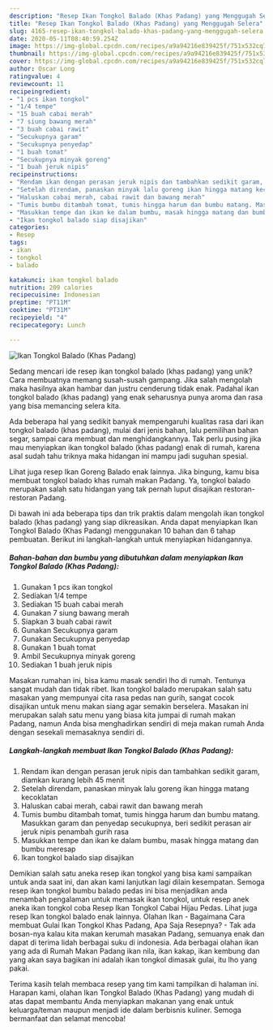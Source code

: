 ```yaml
---
description: "Resep Ikan Tongkol Balado (Khas Padang) yang Menggugah Selera"
title: "Resep Ikan Tongkol Balado (Khas Padang) yang Menggugah Selera"
slug: 4165-resep-ikan-tongkol-balado-khas-padang-yang-menggugah-selera
date: 2020-05-11T08:40:59.254Z
image: https://img-global.cpcdn.com/recipes/a9a94216e839425f/751x532cq70/ikan-tongkol-balado-khas-padang-foto-resep-utama.jpg
thumbnail: https://img-global.cpcdn.com/recipes/a9a94216e839425f/751x532cq70/ikan-tongkol-balado-khas-padang-foto-resep-utama.jpg
cover: https://img-global.cpcdn.com/recipes/a9a94216e839425f/751x532cq70/ikan-tongkol-balado-khas-padang-foto-resep-utama.jpg
author: Oscar Long
ratingvalue: 4
reviewcount: 11
recipeingredient:
- "1 pcs ikan tongkol"
- "1/4 tempe"
- "15 buah cabai merah"
- "7 siung bawang merah"
- "3 buah cabai rawit"
- "Secukupnya garam"
- "Secukupnya penyedap"
- "1 buah tomat"
- "Secukupnya minyak goreng"
- "1 buah jeruk nipis"
recipeinstructions:
- "Rendam ikan dengan perasan jeruk nipis dan tambahkan sedikit garam, diamkan kurang lebih 45 menit"
- "Setelah direndam, panaskan minyak lalu goreng ikan hingga matang kecoklatan"
- "Haluskan cabai merah, cabai rawit dan bawang merah"
- "Tumis bumbu ditambah tomat, tumis hingga harum dan bumbu matang. Masukkan garam dan penyedap secukupnya, beri sedikit perasan air jeruk nipis penambah gurih rasa"
- "Masukkan tempe dan ikan ke dalam bumbu, masak hingga matang dan bumbu meresap"
- "Ikan tongkol balado siap disajikan"
categories:
- Resep
tags:
- ikan
- tongkol
- balado

katakunci: ikan tongkol balado 
nutrition: 209 calories
recipecuisine: Indonesian
preptime: "PT11M"
cooktime: "PT31M"
recipeyield: "4"
recipecategory: Lunch

---
```



![Ikan Tongkol Balado (Khas Padang)](https://img-global.cpcdn.com/recipes/a9a94216e839425f/751x532cq70/ikan-tongkol-balado-khas-padang-foto-resep-utama.jpg)

Sedang mencari ide resep ikan tongkol balado (khas padang) yang unik? Cara membuatnya memang susah-susah gampang. Jika salah mengolah maka hasilnya akan hambar dan justru cenderung tidak enak. Padahal ikan tongkol balado (khas padang) yang enak seharusnya punya aroma dan rasa yang bisa memancing selera kita.

Ada beberapa hal yang sedikit banyak mempengaruhi kualitas rasa dari ikan tongkol balado (khas padang), mulai dari jenis bahan, lalu pemilihan bahan segar, sampai cara membuat dan menghidangkannya. Tak perlu pusing jika mau menyiapkan ikan tongkol balado (khas padang) enak di rumah, karena asal sudah tahu triknya maka hidangan ini mampu jadi suguhan spesial.

Lihat juga resep Ikan Goreng Balado enak lainnya. Jika bingung, kamu bisa membuat tongkol balado khas rumah makan Padang. Ya, tongkol balado merupakan salah satu hidangan yang tak pernah luput disajikan restoran-restoran Padang.


Di bawah ini ada beberapa tips dan trik praktis dalam mengolah ikan tongkol balado (khas padang) yang siap dikreasikan. Anda dapat menyiapkan Ikan Tongkol Balado (Khas Padang) menggunakan 10 bahan dan 6 tahap pembuatan. Berikut ini langkah-langkah untuk menyiapkan hidangannya.

<!--inarticleads1-->

##### Bahan-bahan dan bumbu yang dibutuhkan dalam menyiapkan Ikan Tongkol Balado (Khas Padang):

1. Gunakan 1 pcs ikan tongkol
1. Sediakan 1/4 tempe
1. Sediakan 15 buah cabai merah
1. Gunakan 7 siung bawang merah
1. Siapkan 3 buah cabai rawit
1. Gunakan Secukupnya garam
1. Gunakan Secukupnya penyedap
1. Gunakan 1 buah tomat
1. Ambil Secukupnya minyak goreng
1. Sediakan 1 buah jeruk nipis


Masakan rumahan ini, bisa kamu masak sendiri lho di rumah. Tentunya sangat mudah dan tidak ribet. Ikan tongkol balado merupakan salah satu masakan yang mempunyai cita rasa pedas nan gurih, sangat cocok disajikan untuk menu makan siang agar semakin berselera. Masakan ini merupakan salah satu menu yang biasa kita jumpai di rumah makan Padang, namun Anda bisa menghadirkan sendiri di meja makan rumah Anda dengan sesekali memasaknya sendiri di. 

<!--inarticleads2-->

##### Langkah-langkah membuat Ikan Tongkol Balado (Khas Padang):

1. Rendam ikan dengan perasan jeruk nipis dan tambahkan sedikit garam, diamkan kurang lebih 45 menit
1. Setelah direndam, panaskan minyak lalu goreng ikan hingga matang kecoklatan
1. Haluskan cabai merah, cabai rawit dan bawang merah
1. Tumis bumbu ditambah tomat, tumis hingga harum dan bumbu matang. Masukkan garam dan penyedap secukupnya, beri sedikit perasan air jeruk nipis penambah gurih rasa
1. Masukkan tempe dan ikan ke dalam bumbu, masak hingga matang dan bumbu meresap
1. Ikan tongkol balado siap disajikan


Demikian salah satu aneka resep ikan tongkol yang bisa kami sampaikan untuk anda saat ini, dan akan kami lanjutkan lagi dilain kesempatan. Semoga resep ikan tongkol bumbu balado pedas ini bisa menjadikan anda menambah pengalaman untuk memasak ikan tongkol, untuk resep anek aneka ikan tongkol coba Resep Ikan Tongkol Cabai Hijau Pedas. Lihat juga resep Ikan tongkol balado enak lainnya. Olahan Ikan - Bagaimana Cara membuat Gulai Ikan Tongkol Khas Padang, Apa Saja Resepnya? - Tak ada bosan-nya kalau kita makan kerumah masakan Padang, semuanya enak dan dapat di terima lidah berbagai suku di indonesia. Ada berbagai olahan ikan yang ada di Rumah Makan Padang ikan nila, ikan kakap, ikan kembung dan yang akan saya bagikan ini adalah ikan tongkol dimasak gulai, itu lho yang pakai. 

Terima kasih telah membaca resep yang tim kami tampilkan di halaman ini. Harapan kami, olahan Ikan Tongkol Balado (Khas Padang) yang mudah di atas dapat membantu Anda menyiapkan makanan yang enak untuk keluarga/teman maupun menjadi ide dalam berbisnis kuliner. Semoga bermanfaat dan selamat mencoba!
